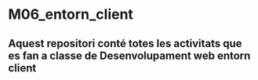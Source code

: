 # M06_entorn_client
## Aquest repositori conté totes les activitats que es fan a classe de Desenvolupament web entorn client
